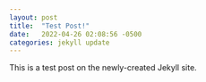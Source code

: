 ```yaml
---
layout: post
title:  "Test Post!"
date:   2022-04-26 02:08:56 -0500
categories: jekyll update
---
```

This is a test post on the newly-created Jekyll site.